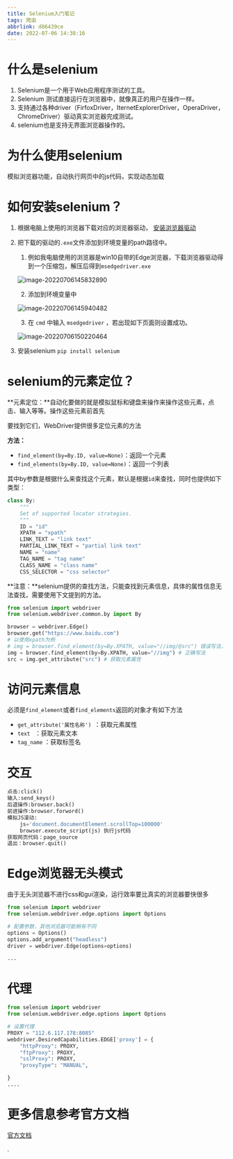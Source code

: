 ```yaml
---
title: Selenium入门笔记
tags: 爬虫
abbrlink: d86439ce
date: 2022-07-06 14:38:16
---
```



# 什么是selenium

1. Selenium是一个用于Web应用程序测试的工具。 
2. Selenium 测试直接运行在浏览器中，就像真正的用户在操作一样。 
3. 支持通过各种driver（FirfoxDriver，IternetExplorerDriver，OperaDriver，ChromeDriver）驱动真实浏览器完成测试。 
4. selenium也是支持无界面浏览器操作的。 

# 为什么使用selenium

模拟浏览器功能，自动执行网页中的js代码，实现动态加载

# 如何安装selenium？ 

1. 根据电脑上使用的浏览器下载对应的浏览器驱动， [安装浏览器驱动 ](https://www.selenium.dev/zh-cn/documentation/webdriver/getting_started/install_drivers/)
2. 把下载的驱动的`.exe`文件添加到环境变量的path路径中。
	
	1. 例如我电脑使用的浏览器是win10自带的Edge浏览器，下载浏览器驱动得到一个压缩包，解压后得到`msedgedriver.exe`
	
	![image-20220706145832890](E:\hexo_src\source\_posts\使用Selenium爬取js动态渲染的数据.assets\image-20220706145832890.png)
	
	2. 添加到环境变量中
	
	![image-20220706145940482](E:\hexo_src\source\_posts\使用Selenium爬取js动态渲染的数据.assets\image-20220706145940482.png)
	
	3. 在 `cmd` 中输入 `msedgedriver` ，若出现如下页面则设置成功。
   
	![image-20220706150220464](E:\hexo_src\source\_posts\使用Selenium爬取js动态渲染的数据.assets\image-20220706150220464.png)
	
3. 安装selenium `pip install selenium`

# selenium的元素定位？ 

**元素定位：**自动化要做的就是模拟鼠标和键盘来操作来操作这些元素，点击、输入等等。操作这些元素前首先 

要找到它们，WebDriver提供很多定位元素的方法 

**方法：**

- `find_element(by=By.ID, value=None)`：返回一个元素
- `find_elements(by=By.ID, value=None)`：返回一个列表

其中by参数是根据什么来查找这个元素，默认是根据`id`来查找，同时也提供如下类型：

```python
class By:
    """
    Set of supported locator strategies.
    """
    ID = "id"
    XPATH = "xpath"
    LINK_TEXT = "link text"
    PARTIAL_LINK_TEXT = "partial link text"
    NAME = "name"
    TAG_NAME = "tag name"
    CLASS_NAME = "class name"
    CSS_SELECTOR = "css selector"
```

**注意：**selenium提供的查找方法，只能查找到元素信息，具体的属性信息无法查找，需要使用下文提到的方法。

```python
from selenium import webdriver
from selenium.webdriver.common.by import By

browser = webdriver.Edge()
browser.get("https://www.baidu.com")
# 以使用xpath为例
# img = browser.find_element(by=By.XPATH, value="//img/@src") 错误写法，无法获取元素属性
img = browser.find_element(by=By.XPATH, value="//img") # 正确写法
src = img.get_attribute("src") # 获取元素属性
```



# 访问元素信息

必须是`find_element`或者`find_elements`返回的对象才有如下方法

- `get_attribute('属性名称') `：获取元素属性 
- `text ` ：获取元素文本 
- `tag_name` ：获取标签名 

# 交互

```python
点击:click() 
输入:send_keys() 
后退操作:browser.back() 
前进操作:browser.forword() 
模拟JS滚动: 
    js='document.documentElement.scrollTop=100000'
    browser.execute_script(js) 执行js代码 
获取网页代码：page_source
退出：browser.quit()
```



# Edge浏览器无头模式

由于无头浏览器不进行css和gui渲染，运行效率要比真实的浏览器要快很多 

```python
from selenium import webdriver
from selenium.webdriver.edge.options import Options

# 配置参数，其他浏览器可能稍有不同
options = Options()
options.add_argument("headless")
driver = webdriver.Edge(options=options)

...
```

# 代理

```python
from selenium import webdriver
from selenium.webdriver.edge.options import Options

# 设置代理
PROXY = "112.6.117.178:8085"
webdriver.DesiredCapabilities.EDGE['proxy'] = {
    "httpProxy": PROXY,
    "ftpProxy": PROXY,
    "sslProxy": PROXY,
    "proxyType": "MANUAL",

}
....

```



# 更多信息参考官方文档

[官方文档](https://www.selenium.dev/zh-cn/documentation/)





.
